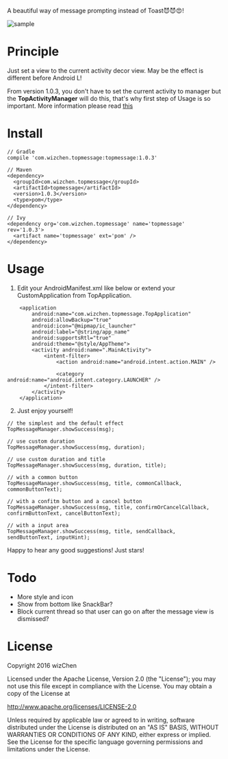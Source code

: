 A beautiful way of message prompting instead of Toast😈😈😍!

![sample](screenshots/sample.gif)

# Principle
Just set a view to the current activity decor view. May be the effect is different before Android L!

From version 1.0.3, you don't have to set the current activity to manager but the **TopActivityManager** will do this, that's why first step of Usage is so important.
More information please read [this](http://stackoverflow.com/questions/11411395/how-to-get-current-foreground-activity-context-in-android/29786451#29786451)

# Install
```
// Gradle
compile 'com.wizchen.topmessage:topmessage:1.0.3'
```

```
// Maven
<dependency>
  <groupId>com.wizchen.topmessage</groupId>
  <artifactId>topmessage</artifactId>
  <version>1.0.3</version>
  <type>pom</type>
</dependency>
```

```
// Ivy
<dependency org='com.wizchen.topmessage' name='topmessage' rev='1.0.3'>
  <artifact name='topmessage' ext='pom' />
</dependency>
```

# Usage

1. Edit your AndroidManifest.xml like below or extend your CustomApplication from TopApplication.
```
    <application
        android:name="com.wizchen.topmessage.TopApplication"
        android:allowBackup="true"
        android:icon="@mipmap/ic_launcher"
        android:label="@string/app_name"
        android:supportsRtl="true"
        android:theme="@style/AppTheme">
        <activity android:name=".MainActivity">
            <intent-filter>
                <action android:name="android.intent.action.MAIN" />

                <category android:name="android.intent.category.LAUNCHER" />
            </intent-filter>
        </activity>
    </application>
```

2. Just enjoy yourself!

```
// the simplest and the default effect
TopMessageManager.showSuccess(msg);
```

```
// use custom duration
TopMessageManager.showSuccess(msg, duration);
```

```
// use custom duration and title
TopMessageManager.showSuccess(msg, duration, title);
```

```
// with a common button
TopMessageManager.showSuccess(msg, title, commonCallback, commonButtonText);
```

```
// with a confitm button and a cancel button
TopMessageManager.showSuccess(msg, title, confirmOrCancelCallback, confirmButtonText, cancelButtonText);
```

```
// with a input area
TopMessageManager.showSuccess(msg, title, sendCallback, sendButtonText, inputHint);
```

Happy to hear any good suggestions! Just stars!

# Todo

- More style and icon
- Show from bottom like SnackBar?
- Block current thread so that user can go on after the message view is dismissed?

# License
Copyright 2016 wizChen

Licensed under the Apache License, Version 2.0 (the "License");
you may not use this file except in compliance with the License.
You may obtain a copy of the License at

   http://www.apache.org/licenses/LICENSE-2.0

Unless required by applicable law or agreed to in writing, software
distributed under the License is distributed on an "AS IS" BASIS,
WITHOUT WARRANTIES OR CONDITIONS OF ANY KIND, either express or implied.
See the License for the specific language governing permissions and
limitations under the License.